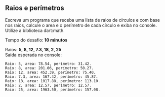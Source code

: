 ## Raios e perímetros

Escreva um programa que receba uma lista de raios de círculos e com base nos raios, calcule o area e o perímetro de cada
círculo e exiba no console. Utilize a biblioteca dart:math.

Tempo do desafio: __10 minutos__

Raios: __5, 8, 12, 7.3, 18, 2, 25__  
Saida esperada no console:

```
Raio: 5, area: 78.54, perímetro: 31.42.  
Raio: 8, area: 201.06, perímetro: 50.27.  
Raio: 12, area: 452.39, perímetro: 75.40.  
Raio: 7.3, area: 167.42, perímetro: 45.87.  
Raio: 18, area: 1017.88, perímetro: 113.10.  
Raio: 2, area: 12.57, perímetro: 12.57.  
Raio: 25, area: 1963.50, perímetro: 157.08.  
```